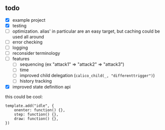 
## todo

- [x] example project
- [x] testing
- [ ] optimization. alias' in particular are an easy target, but caching could be used all around
- [ ] error checking
- [ ] logging
- [ ] reconsider terminology
- [ ] features
	- [ ] sequencing (ex "attack1" => "attack2" => "attack3")
	- [ ] time
	- [ ] improved child delegation (`calico_child(_, "differenttrigger")`)
	- [ ] history tracking
- [x] improved state definition api

this could be cool:

```
template.add("idle", {
	onenter: function() {},
	step: function() {},
	draw: function() {},
})
```
